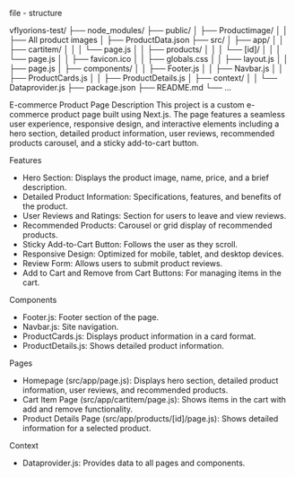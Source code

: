 file - structure

vflyorions-test/
├── node_modules/
├── public/
│   ├── Productimage/
│   │   ├── All product images
│   ├── ProductData.json
├── src/
│   ├── app/
│   │   ├── cartitem/
│   │   │   └── page.js
│   │   ├── products/
│   │   │   └── [id]/
│   │   │       └── page.js
│   │   ├── favicon.ico
│   │   ├── globals.css
│   │   ├── layout.js
│   │   ├── page.js
│   ├── components/
│   │   ├── Footer.js
│   │   ├── Navbar.js
│   │   ├── ProductCards.js
│   │   ├── ProductDetails.js
│   ├── context/
│   │   └── Dataprovider.js
├── package.json
├── README.md
└── ...


E-commerce Product Page
Description
This project is a custom e-commerce product page built using Next.js. The page features a seamless user experience, responsive design, and interactive elements including a hero section, detailed product information, user reviews, recommended products carousel, and a sticky add-to-cart button.

Features
 - Hero Section: Displays the product image, name, price, and a brief description.
 - Detailed Product Information: Specifications, features, and benefits of the product.
 - User Reviews and Ratings: Section for users to leave and view reviews.
 - Recommended Products: Carousel or grid display of recommended products.
 - Sticky Add-to-Cart Button: Follows the user as they scroll.
 - Responsive Design: Optimized for mobile, tablet, and desktop devices.
 - Review Form: Allows users to submit product reviews.
 - Add to Cart and Remove from Cart Buttons: For managing items in the cart.

Components
 - Footer.js: Footer section of the page.
 - Navbar.js: Site navigation.
 - ProductCards.js: Displays product information in a card format.
 - ProductDetails.js: Shows detailed product information.
   
Pages
 - Homepage (src/app/page.js): Displays hero section, detailed product information, user reviews, and recommended products.
 - Cart Item Page (src/app/cartitem/page.js): Shows items in the cart with add and remove functionality.
 - Product Details Page (src/app/products/[id]/page.js): Shows detailed information for a selected product.
   
Context
 - Dataprovider.js: Provides data to all pages and components.
